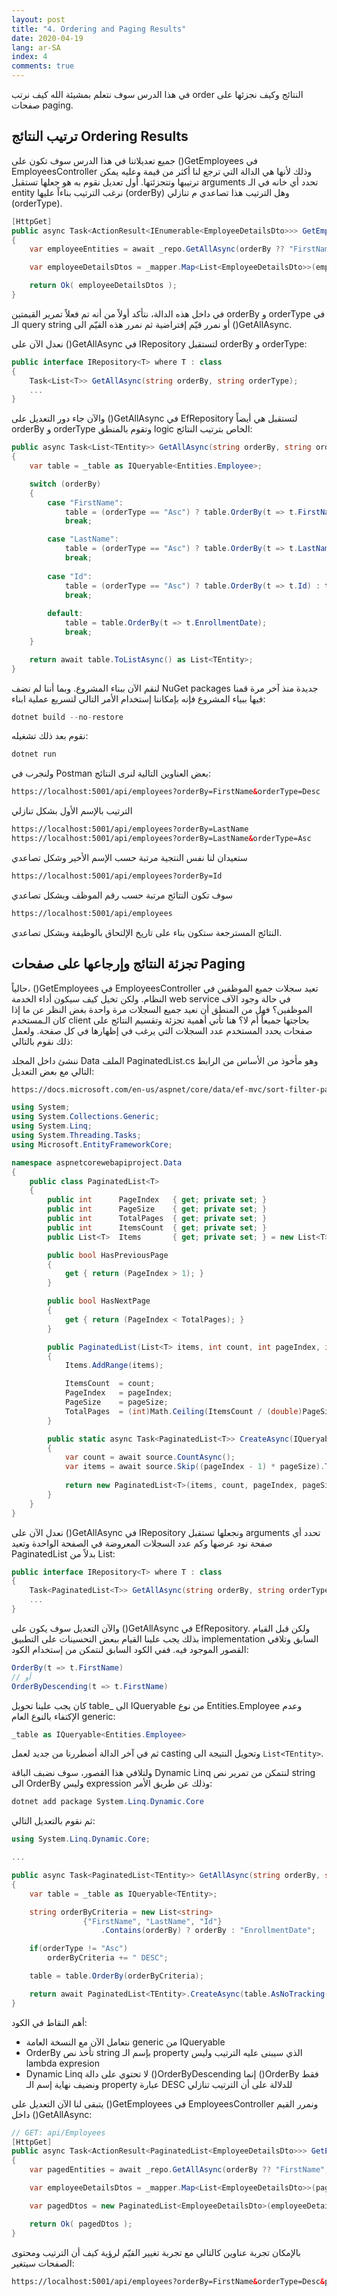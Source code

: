 ```yaml
---
layout: post
title: "4. Ordering and Paging Results"
date: 2020-04-19
lang: ar-SA
index: 4
comments: true
---
```


في هذا الدرس سوف نتعلم بمشيئة الله كيف نرتب order النتائج وكيف نجزئها على صفحات paging.

## ترتيب النتائج Ordering Results

جميع تعديلاتنا في هذا الدرس سوف تكون على ()GetEmployees في EmployeesController وذلك لأنها هي الدالة التي ترجع لنا أكثر من قيمة وعليه يمكن ترتيبها وتتجزئتها. أول تعديل نقوم به هو جعلها تستقبل arguments تحدد أي خانه في الـ entity نرغب الترتيب بناءاً عليها (orderBy) وهل الترتيب هذا تصاعدي م تنازلي (orderType).

```csharp
[HttpGet]
public async Task<ActionResult<IEnumerable<EmployeeDetailsDto>>> GetEmployees(string orderBy, string orderType)
{
	var employeeEntities = await _repo.GetAllAsync(orderBy ?? "FirstName", orderType ?? "Asc");

	var employeeDetailsDtos = _mapper.Map<List<EmployeeDetailsDto>>(employeeEntities);

	return Ok( employeeDetailsDtos );
}
```

في داخل هذه الدالة، نتأكد أولاً من أنه تم فعلاً تمرير القيمتين orderBy و orderType في الـ query string أو نمرر قيّم إفتراضية ثم نمرر هذه القيّم الى ()GetAllAsync.

نعدل الآن على ()GetAllAsync في IRepository لتستقبل orderBy و orderType:

```csharp
public interface IRepository<T> where T : class
{ 
	Task<List<T>> GetAllAsync(string orderBy, string orderType);
	...
}
```

والآن جاء دور التعديل على ()GetAllAsync في EfRepository لتستقبل هي أيضاً orderBy و orderType وتقوم بالمنطق logic الخاص بترتيب النتائج:

```csharp
public async Task<List<TEntity>> GetAllAsync(string orderBy, string orderType)
{
	var table = _table as IQueryable<Entities.Employee>;

	switch (orderBy)
	{
		case "FirstName":
			table = (orderType == "Asc") ? table.OrderBy(t => t.FirstName) : table.OrderByDescending(t => t.FirstName);
			break;

		case "LastName":
			table = (orderType == "Asc") ? table.OrderBy(t => t.LastName) : table.OrderByDescending(t => t.LastName);
			break;
			
		case "Id":
			table = (orderType == "Asc") ? table.OrderBy(t => t.Id) : table.OrderByDescending(t => t.Id);
			break;
			
		default:
			table = table.OrderBy(t => t.EnrollmentDate);
			break;
	}

	return await table.ToListAsync() as List<TEntity>;
}
```

لنقم الآن ببناء المشروع. وبما أننا لم نضف NuGet packages جديدة منذ آخر مرة قمنا فيها ببياء المشروع فإنه بإمكاننا إستخدام الأمر التالي لتسريع عملية ابناء:

```csharp
dotnet build --no-restore
```

نقوم بعد ذلك تشغيله:

```csharp
dotnet run
```

ولنجرب في Postman بعض العناوين التالية لنرى النتائج:

```html
https://localhost:5001/api/employees?orderBy=FirstName&orderType=Desc
```

الترتيب بالإسم الأول بشكل تنازلي

```html
https://localhost:5001/api/employees?orderBy=LastName
https://localhost:5001/api/employees?orderBy=LastName&orderType=Asc
```

ستعيدان لنا نفس النتجية مرتبة حسب الإسم الأخير وشكل تصاعدي

```html
https://localhost:5001/api/employees?orderBy=Id
```

سوف تكون النتائج مرتبة حسب رقم الموظف وبشكل تصاعدي

```html
https://localhost:5001/api/employees
```

النتائج المسترجعة ستكون بناء على تاريخ الإلتحاق بالوظيفة وبشكل تصاعدي.

## تجزئة النتائج وإرجاعها على صفحات Paging

حالياً، ()GetEmployees في EmployeesController تعيد سجلات جميع الموظفين في النظام. ولكن تخيل كيف سيكون أداء الخدمة web service في حالة وجود الآف الموظفين؟ فهل من المنطق أن نعيد جميع السجلات مرة واحدة بغض النظر عن ما إذا كان الـمستخدم client بحاجتها جميعاً أم لا؟ هنا تأتي أهمية تجزئة وتقسيم النتائج على صفحات يحدد المستخدم عدد السجلات التي يرغب في إظهارها في كل صفحة. ولعمل ذلك نقوم بالتالي:

ننشئ داخل المجلد Data الملف PaginatedList.cs وهو مأخوذ من الأساس من الرابط التالي مع بعض التعديل:

```html
https://docs.microsoft.com/en-us/aspnet/core/data/ef-mvc/sort-filter-page?view=aspnetcore-3.1#add-paging-to-students-index
```

```csharp
using System;
using System.Collections.Generic;
using System.Linq;
using System.Threading.Tasks;
using Microsoft.EntityFrameworkCore;

namespace aspnetcorewebapiproject.Data
{
    public class PaginatedList<T>
    {
        public int      PageIndex   { get; private set; }
        public int      PageSize    { get; private set; }
        public int      TotalPages  { get; private set; }
        public int      ItemsCount  { get; private set; }
        public List<T>  Items       { get; private set; } = new List<T>();

        public bool HasPreviousPage
        {
            get { return (PageIndex > 1); }
        }

        public bool HasNextPage
        {
            get { return (PageIndex < TotalPages); }
        }

        public PaginatedList(List<T> items, int count, int pageIndex, int pageSize)
        {
            Items.AddRange(items);

            ItemsCount  = count;
            PageIndex   = pageIndex;
            PageSize    = pageSize;
            TotalPages  = (int)Math.Ceiling(ItemsCount / (double)PageSize);            
        }

        public static async Task<PaginatedList<T>> CreateAsync(IQueryable<T> source, int pageIndex, int pageSize)
        {
            var count = await source.CountAsync();
            var items = await source.Skip((pageIndex - 1) * pageSize).Take(pageSize).ToListAsync();
            
            return new PaginatedList<T>(items, count, pageIndex, pageSize);
        }
    }
}
```

نعدل الآن على ()GetAllAsync في IRepository ونجعلها تستقبل arguments تحدد أي صفحة نود عرضها وكم عدد السجلات المعروضة في الصفحة الواحدة وتعيد PaginatedList بدلاً من List:

```csharp
public interface IRepository<T> where T : class
{ 
	Task<PaginatedList<T>> GetAllAsync(string orderBy, string orderType, int pageIndex, int pageSize);
	...
} 
```

والآن التعديل سوف يكون على ()GetAllAsync في EfRepository. ولكن قبل القيام بذلك يجب علينا القيام ببعض التحسينات على التطبيق implementation السابق وتلافي القصور الموجود فيه. ففي الكود السابق لنتمكن من إستخدام الكود:

```csharp
OrderBy(t => t.FirstName)
// أو
OrderByDescending(t => t.FirstName)
```

كان يجب علينا تحويل table_ الى IQueryable من نوع Entities.Employee وعدم الإكتفاء بالنوع العام generic:

```csharp
_table as IQueryable<Entities.Employee>
```

ثم في آخر الدالة أضطررنا من جديد لعمل casting وتحويل النتيجة الى `List<TEntity>`.

ولتلافي هذا القصور، سوف نضبف الباقة Dynamic Linq لنتمكن من تمرير نص string الى OrderBy وليس expression وذلك عن طريق الأمر:

```csharp
dotnet add package System.Linq.Dynamic.Core
```

ثم نقوم بالتعديل التالي:

```csharp
using System.Linq.Dynamic.Core;

...

public async Task<PaginatedList<TEntity>> GetAllAsync(string orderBy, string orderType, int pageIndex, int pageSize)
{
	var table = _table as IQueryable<TEntity>;

	string orderByCriteria = new List<string> 
				{"FirstName", "LastName", "Id"}
					.Contains(orderBy) ? orderBy : "EnrollmentDate";

	if(orderType != "Asc")        
		orderByCriteria += " DESC";            

	table = table.OrderBy(orderByCriteria);

	return await PaginatedList<TEntity>.CreateAsync(table.AsNoTracking(), pageIndex, pageSize); 
}
```

أهم النقاط في الكود:

* نتعامل الآن مع النسخة العامة generic من IQueryable<TEntity>
* OrderBy تأخذ نص string بإسم الـ property الذي سيبنى عليه الترتيب وليس lambda expresion
* Dynamic Linq لا تحتوي على دالة ()OrderByDescending إنما ()OrderBy فقط ونضيف نهاية إسم الـ property عبارة DESC للدلالة على أن الترتيب تنازلي

يتبقى لنا الآن التعديل على ()GetEmployees في EmployeesController      ونمرر القيم داخل ()GetAllAsync:

```csharp
// GET: api/Employees
[HttpGet]
public async Task<ActionResult<PaginatedList<EmployeeDetailsDto>>> GetEmployees(string orderBy, string orderType, int? pageIndex, int? pageSize)
{
	var pagedEntities = await _repo.GetAllAsync(orderBy ?? "FirstName", orderType ?? "Asc", pageIndex ?? 1, pageSize ?? 3);

	var employeeDetailsDtos = _mapper.Map<List<EmployeeDetailsDto>>(pagedEntities.Items);

	var pagedDtos = new PaginatedList<EmployeeDetailsDto>(employeeDetailsDtos, pagedEntities.ItemsCount, pagedEntities.PageIndex, pagedEntities.PageSize);

	return Ok( pagedDtos );
}
```

بالإمكان تجربة عناوين كالتالي مع تجربة تغيير القيّم لرؤية كيف أن الترتيب ومحتوى الصفحات سيتغير:

```html
https://localhost:5001/api/employees?orderBy=FirstName&orderType=Desc&pageIndex=1
```
